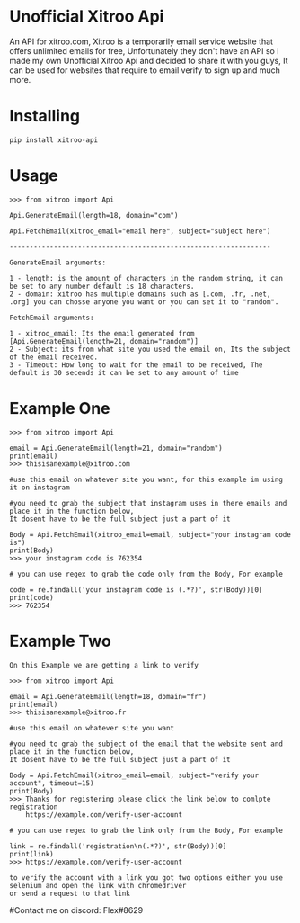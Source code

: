 Unofficial Xitroo Api
===============
An API for xitroo.com, Xitroo is a temporarily email service website that offers unlimited emails for free,
Unfortunately they don't have an API so i made my own Unofficial Xitroo Api and decided to share it with you guys, It can be used for websites that require to email verify to sign up and much more.

Installing
============



    pip install xitroo-api


Usage
=====



    >>> from xitroo import Api
    
    Api.GenerateEmail(length=18, domain="com")

    Api.FetchEmail(xitroo_email="email here", subject="subject here")

    -----------------------------------------------------------------

    GenerateEmail arguments:
    
    1 - length: is the amount of characters in the random string, it can be set to any number default is 18 characters. 
    2 - domain: xitroo has multiple domains such as [.com, .fr, .net, .org] you can chosse anyone you want or you can set it to "random".

    FetchEmail arguments:

    1 - xitroo_email: Its the email generated from [Api.GenerateEmail(length=21, domain="random")]
    2 - Subject: its from what site you used the email on, Its the subject of the email received.
    3 - Timeout: How long to wait for the email to be received, The default is 30 secends it can be set to any amount of time 





Example One
=====


    >>> from xitroo import Api
    
    email = Api.GenerateEmail(length=21, domain="random")
    print(email)
    >>> thisisanexample@xitroo.com

    #use this email on whatever site you want, for this example im using it on instagram

    #you need to grab the subject that instagram uses in there emails and place it in the function below,
    It dosent have to be the full subject just a part of it 

    Body = Api.FetchEmail(xitroo_email=email, subject="your instagram code is")
    print(Body)
    >>> your instagram code is 762354

    # you can use regex to grab the code only from the Body, For example
 
    code = re.findall('your instagram code is (.*?)', str(Body))[0]
    print(code)
    >>> 762354

Example Two
=====

    On this Example we are getting a link to verify

    >>> from xitroo import Api
    
    email = Api.GenerateEmail(length=18, domain="fr")
    print(email)
    >>> thisisanexample@xitroo.fr

    #use this email on whatever site you want

    #you need to grab the subject of the email that the website sent and place it in the function below,
    It dosent have to be the full subject just a part of it 

    Body = Api.FetchEmail(xitroo_email=email, subject="verify your account", timeout=15)
    print(Body)
    >>> Thanks for registering please click the link below to comlpte registration
        https://example.com/verify-user-account 

    # you can use regex to grab the link only from the Body, For example
 
    link = re.findall('registration\n(.*?)', str(Body))[0]
    print(link)
    >>> https://example.com/verify-user-account

    to verify the account with a link you got two options either you use selenium and open the link with chromedriver
    or send a request to that link

#Contact me on discord: Flex#8629

